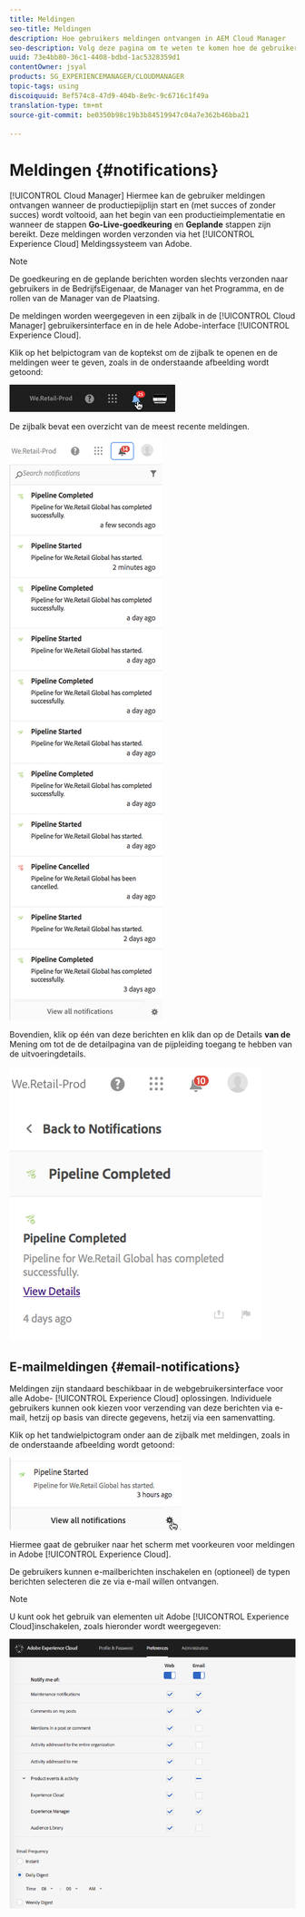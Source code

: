 ```yaml
---
title: Meldingen
seo-title: Meldingen
description: Hoe gebruikers meldingen ontvangen in AEM Cloud Manager
seo-description: Volg deze pagina om te weten te komen hoe de gebruikers meldingen ontvangen wanneer een pijplijn begint en (met succes of zonder succes) wordt voltooid in AEM Cloud Manager.
uuid: 73e4bb80-36c1-4408-bdbd-1ac5328359d1
contentOwner: jsyal
products: SG_EXPERIENCEMANAGER/CLOUDMANAGER
topic-tags: using
discoiquuid: 8ef574c8-47d9-404b-8e9c-9c6716c1f49a
translation-type: tm+mt
source-git-commit: be0350b98c19b3b84519947c04a7e362b46bba21

---
```



# Meldingen {#notifications}

[!UICONTROL Cloud Manager] Hiermee kan de gebruiker meldingen ontvangen wanneer de productiepijplijn start en (met succes of zonder succes) wordt voltooid, aan het begin van een productieimplementatie en wanneer de stappen **Go-Live-goedkeuring** en **Geplande** stappen zijn bereikt. Deze meldingen worden verzonden via het [!UICONTROL Experience Cloud] Meldingssysteem van Adobe.

>[!NOTE]
>
>De goedkeuring en de geplande berichten worden slechts verzonden naar gebruikers in de BedrijfsEigenaar, de Manager van het Programma, en de rollen van de Manager van de Plaatsing.

De meldingen worden weergegeven in een zijbalk in de [!UICONTROL Cloud Manager] gebruikersinterface en in de hele Adobe-interface [!UICONTROL Experience Cloud].

Klik op het belpictogram van de koptekst om de zijbalk te openen en de meldingen weer te geven, zoals in de onderstaande afbeelding wordt getoond:

![](assets/image2018-7-12_11-52-40.png)

De zijbalk bevat een overzicht van de meest recente meldingen.

![](assets/screen_shot_2018-07-20at91406pm.png)

Bovendien, klik op één van deze berichten en klik dan op de Details **van de** Mening om tot de de detailpagina van de pijpleiding toegang te hebben van de uitvoeringdetails.

![](assets/screen_shot_2018-08-14at43503pm.png)

## E-mailmeldingen {#email-notifications}

Meldingen zijn standaard beschikbaar in de webgebruikersinterface voor alle Adobe- [!UICONTROL Experience Cloud] oplossingen. Individuele gebruikers kunnen ook kiezen voor verzending van deze berichten via e-mail, hetzij op basis van directe gegevens, hetzij via een samenvatting.

Klik op het tandwielpictogram onder aan de zijbalk met meldingen, zoals in de onderstaande afbeelding wordt getoond:

![](assets/image2018-7-12_12-8-19.png)

Hiermee gaat de gebruiker naar het scherm met voorkeuren voor meldingen in Adobe [!UICONTROL Experience Cloud].

De gebruikers kunnen e-mailberichten inschakelen en (optioneel) de typen berichten selecteren die ze via e-mail willen ontvangen.

>[!NOTE]
>
>U kunt ook het gebruik van elementen uit Adobe [!UICONTROL Experience Cloud]inschakelen, zoals hieronder wordt weergegeven:

![](assets/image2018-7-12_12-10-51.png)
